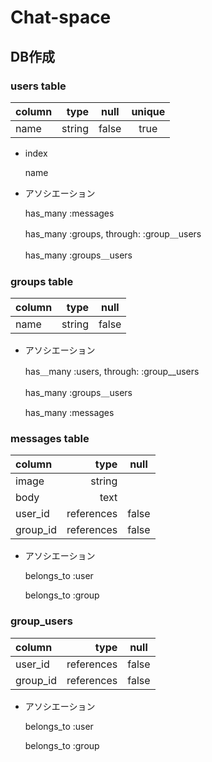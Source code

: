 # Chat-space

## DB作成

### users table
| column     | type        |  null    | unique|            
|:-----------|------------:|:--------:|:-----:|
|name        |string       |false     |true   |

* index
   
  name

* アソシエーション
  
  has_many :messages
  
  has_many :groups, through: :group＿users
  
  has_many :groups＿users


### groups table
| column     | type        |   null       |
|:-----------|------------:|:------------:|
| name       |   string    |  false       |

* アソシエーション
  
  has＿many :users, through: :group__users
  
  has_many :groups＿users
  
  has_many  :messages


### messages table
| column     | type         |    null      |
|:-----------|-------------:|:------------:|
| image      |    string    |              |
| body       |    text      |              |
| user_id    |    references|  false       |
| group_id   |    references|  false       |



* アソシエーション
  
  belongs_to :user
  
  belongs_to :group


### group_users
| column     | type        |  null        |
|:-----------|------------:|:------------:|
| user_id    |  references |  false       |
| group_id   |  references |  false       |



* アソシエーション
  
  belongs_to :user
  
  belongs_to :group




